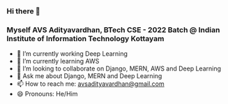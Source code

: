 ### Hi there 👋
### Myself AVS Adityavardhan, BTech CSE - 2022 Batch @ Indian Institute of Information Technology Kottayam
- 🔭 I’m currently working Deep Learning
- 🌱 I’m currently learning AWS 
- 👯 I’m looking to collaborate on Django, MERN, AWS and Deep Learning
- 💬 Ask me about Django, MERN and Deep Learning
- 📫 How to reach me: avsadityavardhan@gmail.com
- 😄 Pronouns: He/Him
